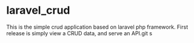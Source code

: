# laravel_crud
This is the simple crud application based on laravel php framework.
First release is simply view a CRUD data, and serve an API.git s